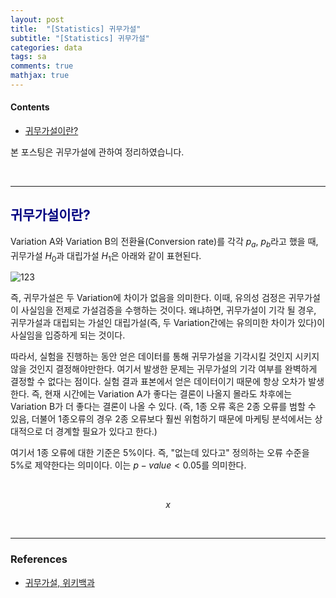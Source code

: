 ```yaml
---
layout: post
title:  "[Statistics] 귀무가설"
subtitle: "[Statistics] 귀무가설"
categories: data
tags: sa
comments: true
mathjax: true
---
```

#### Contents
- [귀무가설이란?](#귀무가설이란)

본 포스팅은 귀무가설에 관하여 정리하였습니다.

<br>

---

## <span style="color:navy">귀무가설이란?</span>

Variation A와 Variation B의 전환율(Conversion rate)를 각각 $p_a$, $p_b$라고 했을 때,
귀무가설 $H_0$과 대립가설 $H_1$은 아래와 같이 표현된다.

![123](https://user-images.githubusercontent.com/53929665/131219366-4d43ffb2-c3b6-48ad-be36-c60b17544e77.JPG)


즉, 귀무가설은 두 Variation에 차이가 없음을 의미한다. 이때, 유의성 검정은 귀무가설이 사실임을 전제로 가설검증을 수행하는 것이다. 왜냐하면, 귀무가설이 기각 될 경우, 귀무가설과 대립되는 가설인 대립가설(즉, 두 Variation간에는 유의미한 차이가 있다)이 사실임을 입증하게 되는 것이다.

따라서, 실험을 진행하는 동안 얻은 데이터를 통해 귀무가설을 기각시킬 것인지 시키지 않을 것인지 결정해야만한다. 여기서 발생한 문제는 귀무가설의 기각 여부를 완벽하게  결정할 수 없다는 점이다. 실험 결과 표본에서 얻은 데이터이기 때문에 항상 오차가 발생한다. 즉, 현재 시간에는 Variation A가 좋다는 결론이 나올지 몰라도 차후에는 Variation B가 더 좋다는 결론이 나올 수 있다. (즉, 1종 오류 혹은 2종 오류를 범할 수 있음, 더불어 1종오류의 경우 2종 오류보다 훨씬 위험하기 때문에 마케팅 분석에서는 상대적으로 더 경계할 필요가 있다고 한다.)

여기서 1종 오류에 대한 기준은 5%이다. 즉, "없는데 있다고" 정의하는 오류 수준을 5%로 제약한다는 의미이다. 이는 $p-value <0.05$를 의미한다.

<br>

$$x$$

<br>

---

### References
- [귀무가설, 위키백과](https://ko.wikipedia.org/wiki/%EA%B7%80%EB%AC%B4_%EA%B0%80%EC%84%A4)

